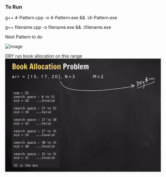 ### To Run 
g++ 4-Pattern.cpp -o 4-Pattern.exe && .\4-Pattern.exe

g++ filename.cpp -o filename.exe && .\filename.exe

Next Pattern to do


![image](https://github.com/user-attachments/assets/f8c4f285-437a-436d-b05a-e3ae381eea5f)


DRY run book allocation on this range
![alt text](image.png)
